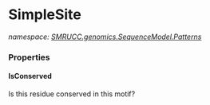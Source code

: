 ﻿# SimpleSite
_namespace: [SMRUCC.genomics.SequenceModel.Patterns](./index.md)_






### Properties

#### IsConserved
Is this residue conserved in this motif?
